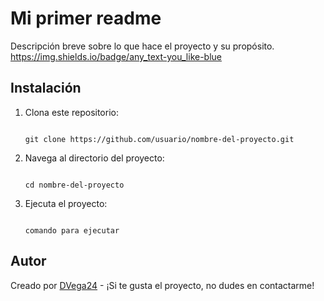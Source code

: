 # Mi primer readme 

Descripción breve sobre lo que hace el proyecto y su propósito.
https://img.shields.io/badge/any_text-you_like-blue

## Instalación

1. Clona este repositorio:

    ```

    git clone https://github.com/usuario/nombre-del-proyecto.git

    ```

2. Navega al directorio del proyecto:

    ```

    cd nombre-del-proyecto

    ```

3. Ejecuta el proyecto:

    ```

    comando para ejecutar

    ```

## Autor

Creado por [DVega24](https://github.com/DVega24) - ¡Si te gusta el proyecto, no dudes en contactarme!

